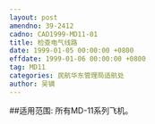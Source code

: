 ```yaml
---
layout: post
amendno: 39-2412
cadno: CAD1999-MD11-01
title: 检查电气线路
date: 1999-01-05 00:00:00 +0800
effdate: 1999-01-06 00:00:00 +0800
tag: MD11
categories: 民航华东管理局适航处
author: 吴镝
---
```


##适用范围:
所有MD-11系列飞机。

